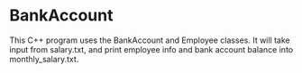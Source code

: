 # BankAccount
 This C++ program uses the BankAccount and Employee classes. It will take input from salary.txt, and print employee info and bank account balance into monthly_salary.txt.
